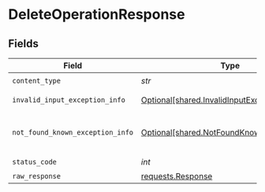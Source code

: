 # DeleteOperationResponse


## Fields

| Field                                                                                            | Type                                                                                             | Required                                                                                         | Description                                                                                      |
| ------------------------------------------------------------------------------------------------ | ------------------------------------------------------------------------------------------------ | ------------------------------------------------------------------------------------------------ | ------------------------------------------------------------------------------------------------ |
| `content_type`                                                                                   | *str*                                                                                            | :heavy_check_mark:                                                                               | N/A                                                                                              |
| `invalid_input_exception_info`                                                                   | [Optional[shared.InvalidInputExceptionInfo]](../../models/shared/invalidinputexceptioninfo.md)   | :heavy_minus_sign:                                                                               | Input failed validation                                                                          |
| `not_found_known_exception_info`                                                                 | [Optional[shared.NotFoundKnownExceptionInfo]](../../models/shared/notfoundknownexceptioninfo.md) | :heavy_minus_sign:                                                                               | Object with given id was not found.                                                              |
| `status_code`                                                                                    | *int*                                                                                            | :heavy_check_mark:                                                                               | N/A                                                                                              |
| `raw_response`                                                                                   | [requests.Response](https://requests.readthedocs.io/en/latest/api/#requests.Response)            | :heavy_minus_sign:                                                                               | N/A                                                                                              |